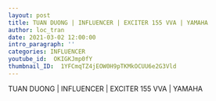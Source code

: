 ```yaml
---
layout: post
title: TUAN DUONG | INFLUENCER | EXCITER 155 VVA | YAMAHA
author: loc_tran
date: 2021-03-02 12:00:00
intro_paragraph: ''
categories: INFLUENCER
youtube_id:  OKIGKJmp0fY
thumbnail_ID:  1YFCmqTZ4jEOW0H9pTKMkOCUU6e2G3Vld
---
```

TUAN DUONG | INFLUENCER | EXCITER 155 VVA | YAMAHA
